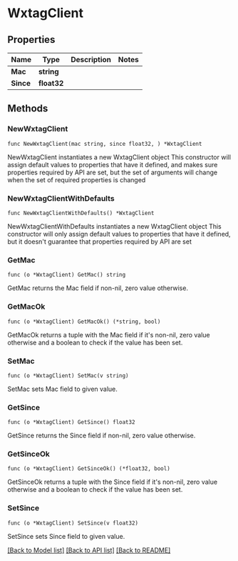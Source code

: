 # WxtagClient

## Properties

Name | Type | Description | Notes
------------ | ------------- | ------------- | -------------
**Mac** | **string** |  | 
**Since** | **float32** |  | 

## Methods

### NewWxtagClient

`func NewWxtagClient(mac string, since float32, ) *WxtagClient`

NewWxtagClient instantiates a new WxtagClient object
This constructor will assign default values to properties that have it defined,
and makes sure properties required by API are set, but the set of arguments
will change when the set of required properties is changed

### NewWxtagClientWithDefaults

`func NewWxtagClientWithDefaults() *WxtagClient`

NewWxtagClientWithDefaults instantiates a new WxtagClient object
This constructor will only assign default values to properties that have it defined,
but it doesn't guarantee that properties required by API are set

### GetMac

`func (o *WxtagClient) GetMac() string`

GetMac returns the Mac field if non-nil, zero value otherwise.

### GetMacOk

`func (o *WxtagClient) GetMacOk() (*string, bool)`

GetMacOk returns a tuple with the Mac field if it's non-nil, zero value otherwise
and a boolean to check if the value has been set.

### SetMac

`func (o *WxtagClient) SetMac(v string)`

SetMac sets Mac field to given value.


### GetSince

`func (o *WxtagClient) GetSince() float32`

GetSince returns the Since field if non-nil, zero value otherwise.

### GetSinceOk

`func (o *WxtagClient) GetSinceOk() (*float32, bool)`

GetSinceOk returns a tuple with the Since field if it's non-nil, zero value otherwise
and a boolean to check if the value has been set.

### SetSince

`func (o *WxtagClient) SetSince(v float32)`

SetSince sets Since field to given value.



[[Back to Model list]](../README.md#documentation-for-models) [[Back to API list]](../README.md#documentation-for-api-endpoints) [[Back to README]](../README.md)


